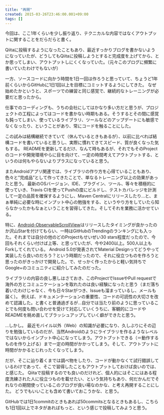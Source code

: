 ```yaml
---
title: "再開"
created: 2015-03-26T23:46:00.001+09:00
tags: []
---
```

今回は、ここ1年くらいを少し振り返り、テクニカルな内容ではなくアウトプットに関することをだらだらと書く。

Qiitaに投稿するようになったこともあり、最近すっかりブログを書かないようになっていたが、どうしてもQiitaに投稿しようとすると完成度を上げてから、とか思ってしまい、アウトプットしにくくなっていた。（元々このブログに頻繁に書いていたわけでもないが）

一方、ソースコードに向かう時間を1日一回は作ろうと思っていて、ちょうど1年前くらいからGitHubに1日1回以上を目標にコミットするようにしてきた。
なぜ始めたかというと、スポーツでの練習と同じ感覚で、継続的なトレーニングが必要だと思ったから。

<!--more-->

仕事でのコーディングも、うちの会社にしてはかなり多い方だと思うが、プロジェクトの工程によってはコードを書かない時期もある。そうするとその間に感覚も鈍ってしまい、使っているライブラリ、ツールなどのアップデートにも敏感でなくなったり、ということがあり、常にコードを触ることにした。

この試みは結構継続できていて（休んでいるときもあるが）、以前に比べれば結構コードを書いていると思うし、実際に慣れてきてスピード、質が良くなった気もする。
READMEを更新してるだけ、なんて時もあるが、それでもそのProjectのコードや開発環境やらに目を向けて、一定の時間考えてアウトプットする、というのは何もやらないよりプラスになっていると思う。

またAndroidアプリ関連では、ライブラリの作り方を心得ていることもあり、色々と”完成品”として作ってきたことで、単なるトレーニング以上の効果があったと思う。
最新のOSバージョン、IDE、プラグイン、ツール、等々を積極的に使っていき、Travis CIを使ってPushの度にビルドし、テストカバレッジを計測して一定の品質を確保するようにし、Maven Centralにリリースしたり…と、まぁ単純に必要な時にインプット中心の勉強をする、というやり方をしていたら知らなかったかもなぁということを習得してきた。そしてそれを業務に活かせている。

特に、[Android-ObservableScrollView](https://github.com/ksoichiro/Android-ObservableScrollView)はリリースしたタイミングが良かったのか沢山Starを付けてもらい、一時はGitHubのTrendingのランキングにも入った。それまでは自分の他のどのProjectもせいぜい30 stars程度だったので、今回もそれくらい付けば上等、と思っていたが、今や2400以上。500人以上もForkしてくれている。
Android 5.0が発表されてMaterial Designってどうやって実装したら良いのだろう？という時期だったので、それに役立つものを作ろうと思ったのがきっかけで開発した。で、せっかく作ったからと軽い気持ちでGoogle+のコミュニティに紹介してみたのだった。

ライブラリの内容の良し悪しはさておき、このProjectでIssueやPull requestで海外の方とコミュニケーションを取れたのは良い経験になったと思う（まだ落ち着いたわけじゃなく、今も日々Starがつき、Issueも溜まっているし、メールも届く）。
例えば、ドキュメンテーションの重要性、コードの可読性の大切さを改めて認識した。と書くと普通過ぎるが…自分では当たり前のように思っていることでも何度も問い合わせを受けて対応していくうちに、客観的にコードやREADMEを眺め直してブラッシュアップしていく癖ができたと思う。

…しかし。
最近モバイル以外（Web）の知識が必要になり、久しぶりにその辺りを勉強しているのだが、当然Androidのようにライブラリを作るようなレベルではないからインプット中心になってしまう。アウトプットできる（＝動作するものを作り上げる）まで一定の時間がかかってしまう。そして、アウトプットに時間がかかるとじれったくなってしまう。

だが、そこに辿り着くまでは調べ物をしたり、コードが動かなくて試行錯誤しているわけであって、そこで習得したこともアウトプットしておけば良いのでは、と感じた。
Qiitaで投稿するのでも良いのだけれど、個人的にはそこにはある程度洗練された人に役立つものを載せたい、という気持ちもあり、何だかんだでそれなりの期間使っているこのブログが良い場なのかな、と考え再開することにした。
どうでもいいことも含めて書いておこうかな、と思う。

GitHubでは1日1commitのときもあれば50commitsとなるときもあるし、こちらも1日1回以上でネタがあればもっと、という感じで投稿してみようと思う。
